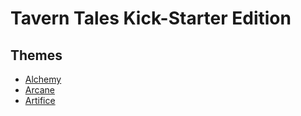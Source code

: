 # Tavern Tales Kick-Starter Edition

## Themes
* [Alchemy](themes/alchemy/Alchemy.md)
* [Arcane](themes/arcane/Arcane.md)
* [Artifice](themes/artifice/Artifice.md)